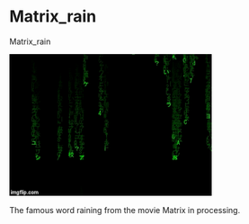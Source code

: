 # Matrix_rain
Matrix_rain

![alt text](1lsk4g.gif "Image of front page")

The famous word raining from the movie Matrix in processing.
